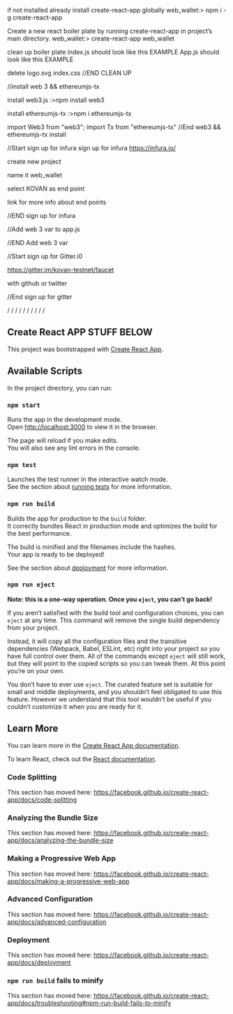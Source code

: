 if not installed already install create-react-app globally
web_wallet:> npm i -g create-react-app

Create a new react boiler plate by running create-react-app in project’s main directory.
web_wallet:> create-react-app web_wallet

clean up boiler plate
index.js should look like this EXAMPLE
App.js should look like this EXAMPLE

delete
logo.svg
index.css
//END CLEAN UP

//install web 3 && ethereumjs-tx

install web3.js
:>npm install web3

install ethereumjs-tx
:>npm i ethereumjs-tx

import Web3 from "web3";
import Tx from "ethereumjs-tx"
//End web3 && ethereumjs-tx install

//Start sign up for infura
sign up for infura
https://infura.io/

create new project

name it web_wallet

select KOVAN as end point

link for more info about end points

//END sign up for infura

//Add web 3 var to app.js

//END Add web 3 var

//Start sign up for Gitter.i0

https://gitter.im/kovan-testnet/faucet

with github or twitter

//End sign up for gitter

/
/
/
/
/
/
/
/
/
/

## Create React APP STUFF BELOW

This project was bootstrapped with [Create React App](https://github.com/facebook/create-react-app).

## Available Scripts

In the project directory, you can run:

### `npm start`

Runs the app in the development mode.<br>
Open [http://localhost:3000](http://localhost:3000) to view it in the browser.

The page will reload if you make edits.<br>
You will also see any lint errors in the console.

### `npm test`

Launches the test runner in the interactive watch mode.<br>
See the section about [running tests](https://facebook.github.io/create-react-app/docs/running-tests) for more information.

### `npm run build`

Builds the app for production to the `build` folder.<br>
It correctly bundles React in production mode and optimizes the build for the best performance.

The build is minified and the filenames include the hashes.<br>
Your app is ready to be deployed!

See the section about [deployment](https://facebook.github.io/create-react-app/docs/deployment) for more information.

### `npm run eject`

**Note: this is a one-way operation. Once you `eject`, you can’t go back!**

If you aren’t satisfied with the build tool and configuration choices, you can `eject` at any time. This command will remove the single build dependency from your project.

Instead, it will copy all the configuration files and the transitive dependencies (Webpack, Babel, ESLint, etc) right into your project so you have full control over them. All of the commands except `eject` will still work, but they will point to the copied scripts so you can tweak them. At this point you’re on your own.

You don’t have to ever use `eject`. The curated feature set is suitable for small and middle deployments, and you shouldn’t feel obligated to use this feature. However we understand that this tool wouldn’t be useful if you couldn’t customize it when you are ready for it.

## Learn More

You can learn more in the [Create React App documentation](https://facebook.github.io/create-react-app/docs/getting-started).

To learn React, check out the [React documentation](https://reactjs.org/).

### Code Splitting

This section has moved here: https://facebook.github.io/create-react-app/docs/code-splitting

### Analyzing the Bundle Size

This section has moved here: https://facebook.github.io/create-react-app/docs/analyzing-the-bundle-size

### Making a Progressive Web App

This section has moved here: https://facebook.github.io/create-react-app/docs/making-a-progressive-web-app

### Advanced Configuration

This section has moved here: https://facebook.github.io/create-react-app/docs/advanced-configuration

### Deployment

This section has moved here: https://facebook.github.io/create-react-app/docs/deployment

### `npm run build` fails to minify

This section has moved here: https://facebook.github.io/create-react-app/docs/troubleshooting#npm-run-build-fails-to-minify
